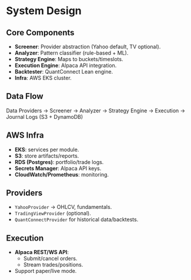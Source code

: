 # System Design

## Core Components
- **Screener**: Provider abstraction (Yahoo default, TV optional).
- **Analyzer**: Pattern classifier (rule-based + ML).
- **Strategy Engine**: Maps to buckets/timeslots.
- **Execution Engine**: Alpaca API integration.
- **Backtester**: QuantConnect Lean engine.
- **Infra**: AWS EKS cluster.

## Data Flow

Data Providers → Screener → Analyzer → Strategy Engine → Execution → Journal Logs (S3 + DynamoDB)

## AWS Infra
- **EKS**: services per module.
- **S3**: store artifacts/reports.
- **RDS (Postgres)**: portfolio/trade logs.
- **Secrets Manager**: Alpaca API keys.
- **CloudWatch/Prometheus**: monitoring.

## Providers
- `YahooProvider` → OHLCV, fundamentals.
- `TradingViewProvider` (optional).
- `QuantConnectProvider` for historical data/backtests.

## Execution
- **Alpaca REST/WS API**:
  - Submit/cancel orders.
  - Stream trades/positions.
- Support paper/live mode.